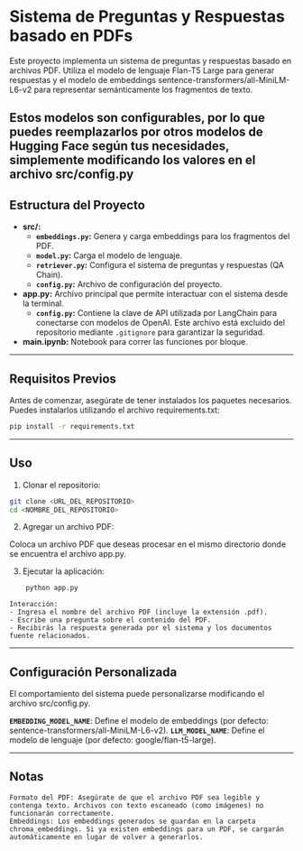 # Sistema de Preguntas y Respuestas basado en PDFs

Este proyecto implementa un sistema de preguntas y respuestas basado en archivos PDF. Utiliza el modelo de lenguaje Flan-T5 Large para generar respuestas y el modelo de embeddings sentence-transformers/all-MiniLM-L6-v2 para representar semánticamente los fragmentos de texto.

Estos modelos son configurables, por lo que puedes reemplazarlos por otros modelos de Hugging Face según tus necesidades, simplemente modificando los valores en el archivo src/config.py
---

## **Estructura del Proyecto**
- **src/:**
  - **`embeddings.py`:** Genera y carga embeddings para los fragmentos del PDF.
  - **`model.py`:** Carga el modelo de lenguaje.
  - **`retriever.py`:** Configura el sistema de preguntas y respuestas (QA Chain).
  - **`config.py`:** Archivo de configuración del proyecto.
- **app.py:** Archivo principal que permite interactuar con el sistema desde la terminal.
  - **`config.py`:** Contiene la clave de API utilizada por LangChain para conectarse con modelos de OpenAI. Este archivo está excluido del repositorio mediante `.gitignore` para garantizar la seguridad.
- **main.ipynb:** Notebook para correr las funciones por bloque.  

---

## **Requisitos Previos**
Antes de comenzar, asegúrate de tener instalados los paquetes necesarios. Puedes instalarlos utilizando el archivo requirements.txt:
   ```bash
   pip install -r requirements.txt
   ```
---


## **Uso**

1. Clonar el repositorio:

```bash
git clone <URL_DEL_REPOSITORIO>  
cd <NOMBRE_DEL_REPOSITORIO>  
```
2. Agregar un archivo PDF:

Coloca un archivo PDF que deseas procesar en el mismo directorio donde se encuentra el archivo app.py.

3. Ejecutar la aplicación:
```bash
    python app.py  
```
    Interacción:
    - Ingresa el nombre del archivo PDF (incluye la extensión .pdf).
    - Escribe una pregunta sobre el contenido del PDF.
    - Recibirás la respuesta generada por el sistema y los documentos fuente relacionados.

---

## **Configuración Personalizada**

El comportamiento del sistema puede personalizarse modificando el archivo src/config.py.

**`EMBEDDING_MODEL_NAME`**: Define el modelo de embeddings (por defecto: sentence-transformers/all-MiniLM-L6-v2).
**`LLM_MODEL_NAME`**: Define el modelo de lenguaje (por defecto: google/flan-t5-large).

---

## Notas

    Formato del PDF: Asegúrate de que el archivo PDF sea legible y contenga texto. Archivos con texto escaneado (como imágenes) no funcionarán correctamente.
    Embeddings: Los embeddings generados se guardan en la carpeta chroma_embeddings. Si ya existen embeddings para un PDF, se cargarán automáticamente en lugar de volver a generarlos.

